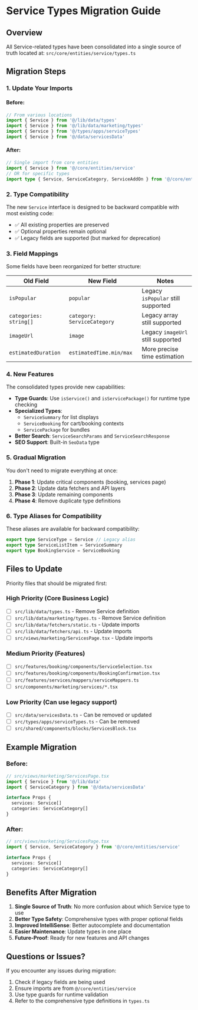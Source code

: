 # Service Types Migration Guide

## Overview
All Service-related types have been consolidated into a single source of truth located at:
`src/core/entities/service/types.ts`

## Migration Steps

### 1. Update Your Imports

#### Before:
```typescript
// From various locations
import { Service } from '@/lib/data/types'
import { Service } from '@/lib/data/marketing/types'
import { Service } from '@/types/apps/serviceTypes'
import { Service } from '@/data/servicesData'
```

#### After:
```typescript
// Single import from core entities
import { Service } from '@/core/entities/service'
// OR for specific types
import type { Service, ServiceCategory, ServiceAddOn } from '@/core/entities/service'
```

### 2. Type Compatibility

The new `Service` interface is designed to be backward compatible with most existing code:

- ✅ All existing properties are preserved
- ✅ Optional properties remain optional
- ✅ Legacy fields are supported (but marked for deprecation)

### 3. Field Mappings

Some fields have been reorganized for better structure:

| Old Field | New Field | Notes |
|-----------|-----------|-------|
| `isPopular` | `popular` | Legacy `isPopular` still supported |
| `categories: string[]` | `category: ServiceCategory` | Legacy array still supported |
| `imageUrl` | `image` | Legacy `imageUrl` still supported |
| `estimatedDuration` | `estimatedTime.min/max` | More precise time estimation |

### 4. New Features

The consolidated types provide new capabilities:

- **Type Guards**: Use `isService()` and `isServicePackage()` for runtime type checking
- **Specialized Types**: 
  - `ServiceSummary` for list displays
  - `ServiceBooking` for cart/booking contexts
  - `ServicePackage` for bundles
- **Better Search**: `ServiceSearchParams` and `ServiceSearchResponse`
- **SEO Support**: Built-in `SeoData` type

### 5. Gradual Migration

You don't need to migrate everything at once:

1. **Phase 1**: Update critical components (booking, services page)
2. **Phase 2**: Update data fetchers and API layers
3. **Phase 3**: Update remaining components
4. **Phase 4**: Remove duplicate type definitions

### 6. Type Aliases for Compatibility

These aliases are available for backward compatibility:
```typescript
export type ServiceType = Service // Legacy alias
export type ServiceListItem = ServiceSummary
export type BookingService = ServiceBooking
```

## Files to Update

Priority files that should be migrated first:

### High Priority (Core Business Logic)
- [ ] `src/lib/data/types.ts` - Remove Service definition
- [ ] `src/lib/data/marketing/types.ts` - Remove Service definition
- [ ] `src/lib/data/fetchers/static.ts` - Update imports
- [ ] `src/lib/data/fetchers/api.ts` - Update imports
- [ ] `src/views/marketing/ServicesPage.tsx` - Update imports

### Medium Priority (Features)
- [ ] `src/features/booking/components/ServiceSelection.tsx`
- [ ] `src/features/booking/components/BookingConfirmation.tsx`
- [ ] `src/features/services/mappers/serviceMappers.ts`
- [ ] `src/components/marketing/services/*.tsx`

### Low Priority (Can use legacy support)
- [ ] `src/data/servicesData.ts` - Can be removed or updated
- [ ] `src/types/apps/serviceTypes.ts` - Can be removed
- [ ] `src/shared/components/blocks/ServicesBlock.tsx`

## Example Migration

### Before:
```typescript
// src/views/marketing/ServicesPage.tsx
import { Service } from '@/lib/data'
import { ServiceCategory } from '@/data/servicesData'

interface Props {
  services: Service[]
  categories: ServiceCategory[]
}
```

### After:
```typescript
// src/views/marketing/ServicesPage.tsx
import { Service, ServiceCategory } from '@/core/entities/service'

interface Props {
  services: Service[]
  categories: ServiceCategory[]
}
```

## Benefits After Migration

1. **Single Source of Truth**: No more confusion about which Service type to use
2. **Better Type Safety**: Comprehensive types with proper optional fields
3. **Improved IntelliSense**: Better autocomplete and documentation
4. **Easier Maintenance**: Update types in one place
5. **Future-Proof**: Ready for new features and API changes

## Questions or Issues?

If you encounter any issues during migration:
1. Check if legacy fields are being used
2. Ensure imports are from `@/core/entities/service`
3. Use type guards for runtime validation
4. Refer to the comprehensive type definitions in `types.ts`